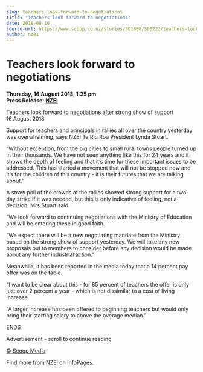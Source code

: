 ```yaml
---
slug: teachers-look-forward-to-negotiations
title: "Teachers look forward to negotiations"
date: 2018-08-16
source-url: https://www.scoop.co.nz/stories/PO1808/S00222/teachers-look-forward-to-negotiations.htm
author: nzei
---
```

Teachers look forward to negotiations
=====================================

**Thursday, 16 August 2018, 1:25 pm**  
**Press Release: [NZEI](https://info.scoop.co.nz/NZEI)**

Teachers look forward to negotiations after strong show of support  
16 August 2018

Support for teachers and principals in rallies all over the country yesterday was overwhelming, says NZEI Te Riu Roa President Lynda Stuart.

“Without exception, from the big cities to small rural towns people turned up in their thousands. We have not seen anything like this for 24 years and it shows the depth of feeling and that it’s time for these important issues to be addressed. This has started a movement that will not be stopped now and it’s for the children of this country - it is their futures that we are talking about.”

A straw poll of the crowds at the rallies showed strong support for a two-day strike if it was needed, but this is only indicative of feeling, not a decision, Mrs Stuart said.

“We look forward to continuing negotiations with the Ministry of Education and will be entering these in good faith.

“We expect there will be a new negotiating mandate from the Ministry based on the strong show of support yesterday. We will take any new proposals out to members to consider before any decision would be made about any further industrial action."

Meanwhile, it has been reported in the media today that a 14 percent pay offer was on the table.

“I want to be clear about this - for 85 percent of teachers the offer is only just over 2 percent a year - which is not dissimilar to a cost of living increase.

“A larger increase has been offered to beginning teachers but would only bring their starting salary to above the average median.”

ENDS

Advertisement - scroll to continue reading





[© Scoop Media](http://www.scoop.co.nz/about/terms.html)

Find more from [NZEI](https://info.scoop.co.nz/NZEI) on InfoPages.